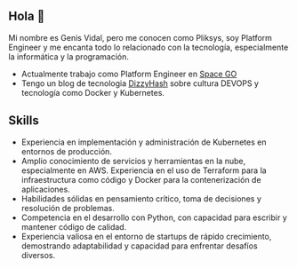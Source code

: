 ## Hola 👋

Mi nombre es Genis Vidal, pero me conocen como Pliksys, soy Platform Engineer y me encanta todo lo relacionado con la tecnología, especialmente la informática y la programación.

* Actualmente trabajo como Platform Engineer en [Space GO](https://spacego.games)
* Tengo un blog de tecnologia [DizzyHash](https://dizyhash.tech) sobre cultura DEVOPS y tecnología como Docker y Kubernetes.


## Skills

* Experiencia en implementación y administración de Kubernetes en entornos de producción.
* Amplio conocimiento de servicios y herramientas en la nube, especialmente en AWS. Experiencia en el uso de Terraform para la infraestructura como código y Docker para la contenerización de aplicaciones.
* Habilidades sólidas en pensamiento crítico, toma de decisiones y resolución de problemas.
* Competencia en el desarrollo con Python, con capacidad para escribir y mantener código de calidad.
* Experiencia valiosa en el entorno de startups de rápido crecimiento, demostrando adaptabilidad y capacidad para enfrentar desafíos diversos.